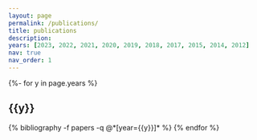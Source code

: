 ```yaml
---
layout: page
permalink: /publications/
title: publications
description: 
years: [2023, 2022, 2021, 2020, 2019, 2018, 2017, 2015, 2014, 2012]
nav: true
nav_order: 1
---
```

<!-- _pages/publications.md -->
<div class="publications">

{%- for y in page.years %}
  <h2 class="year">{{y}}</h2>
  {% bibliography -f papers -q @*[year={{y}}]* %}
{% endfor %}

</div>
